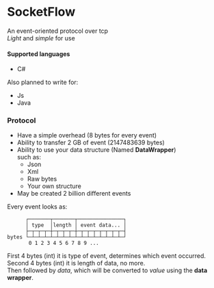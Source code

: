 # SocketFlow
An event-oriented protocol over tcp  
_Light_ and _simple_ for use

#### Supported languages
* C#

Also planned to write for:
* Js
* Java

### Protocol
* Have a simple overhead (8 bytes for every event)
* Ability to transfer 2 GB of event (2147483639 bytes)
* Ability to use your data structure (Named **DataWrapper**)  
  such as:
  - Json
  - Xml
  - Raw bytes
  - Your own structure
* May be created 2 billion different events

Every event looks as:
```
      ┌───────┬───────┬───────────────┐ 
      │ type  │length │ event data... │
      ├─┬─┬─┬─┼─┬─┬─┬─┼─┬─┬─┬─┬─┬─┬─┬─┤  
bytes └─┴─┴─┴─┴─┴─┴─┴─┴─┴─┴─┴─┴─┴─┴─┴─┘
       0 1 2 3 4 5 6 7 8 9 ...
```
First 4 bytes (int) it is type of event, determines which event occurred.  
Second 4 bytes (int) it is length of data, no more.  
Then followed by _data_, which will be converted to _value_ using the **data wrapper**.
